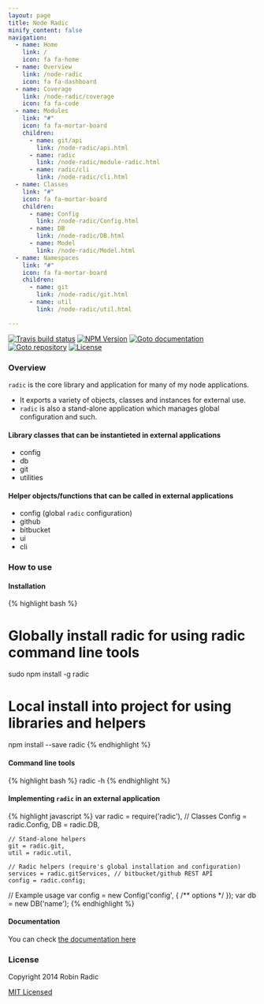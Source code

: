 ```yaml
---
layout: page
title: Node Radic
minify_content: false
navigation:
  - name: Home
    link: /
    icon: fa fa-home
  - name: Overview
    link: /node-radic
    icon: fa fa-dashboard
  - name: Coverage
    link: /node-radic/coverage
    icon: fa fa-code
  - name: Modules
    link: "#"
    icon: fa fa-mortar-board
    children:
      - name: git/api
        link: /node-radic/api.html
      - name: radic
        link: /node-radic/module-radic.html
      - name: radic/cli
        link: /node-radic/cli.html
  - name: Classes
    link: "#"
    icon: fa fa-mortar-board
    children:
      - name: Config
        link: /node-radic/Config.html
      - name: DB
        link: /node-radic/DB.html
      - name: Model
        link: /node-radic/Model.html
  - name: Namespaces
    link: "#"
    icon: fa fa-mortar-board
    children:
      - name: git
        link: /node-radic/git.html
      - name: util
        link: /node-radic/util.html

---
```


[![Travis build status](https://img.shields.io/travis/RobinRadic/node-radic.svg)](http://travis-ci.org/RobinRadic/node-radic)
[![NPM Version](https://img.shields.io/npm/v/radic.svg)](http://npmjs.org/package/radic)
[![Goto documentation](http://img.shields.io/badge/goto-documentation-orange.svg)](http://robin.radic.nl/node-radic)
[![Goto repository](http://img.shields.io/badge/goto-repository-orange.svg)](https://github.com/robinradic/node-radic)
[![License](http://img.shields.io/badge/license-MIT-blue.svg)](http://radic.mit-license.org)

### Overview
`radic` is the core library and application for many of my node applications.
 
- It exports a variety of objects, classes and instances for external use.   
- `radic` is also a stand-alone application which manages global configuration and such.
  
  
#### Library classes that can be instantieted in external applications 
- config
- db
- git
- utilities
  
  
#### Helper objects/functions that can be called in external applications
- config (global `radic` configuration)
- github
- bitbucket
- ui
- cli
  
  
### How to use
  
#### Installation
{% highlight bash %}
# Globally install radic for using radic command line tools
sudo npm install -g radic

# Local install into project for using libraries and helpers
npm install --save radic
{% endhighlight %}
  
  
#### Command line tools
{% highlight bash %}
radic -h
{% endhighlight %}
  
#### Implementing `radic` in an external application
{% highlight javascript %}
var radic = require('radic'),
    // Classes
    Config = radic.Config,
    DB = radic.DB,
    
    // Stand-alone helpers
    git = radic.git,
    util = radic.util,
    
    // Radic helpers (require's global installation and configuration)
    services = radic.gitServices, // bitbucket/github REST API 
    config = radic.config;   
 
 
// Example usage
var config = new Config('config', { /** options */ });
var db = new DB('name');
{% endhighlight %}
  
#### Documentation
You can check [the documentation here](http://robin.radic.nl/node-radic)
  
  
### License
Copyright 2014 Robin Radic 

[MIT Licensed](http://radic.mit-license.org)

